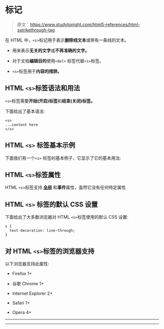 # 标记

> 原文：<https://www.studytonight.com/html5-references/html-sstrikethrough-tag>

在 HTML 中，`<s>`标记用于表示**删除线文本**或带有一条线的文本。

*   用来表示**无关的文字**或**不再准确的文字。**

*   对于文档**编辑目的**使用`<del>` 标签代替`<s>`标签。

*   `<s>`标签用于**内容的措辞。**

## HTML `<s>`标签语法和用法

`<s>`标签需要**开始(开启)标签**和**结束(关闭)标签。**

下面给出了基本语法:

```
<s>
...content here
</s>
```

## HTML `<s>` 标签基本示例

下面我们有一个`<s>` 标签的基本例子，它显示了它的基本用法:

## HTML `<s>`标签属性

HTML `<s>`标签支持 [**全局**](https://www.studytonight.com/html-5-references/html5global-attributes) 和**事件**属性，虽然它没有任何特定属性

## HTML `<s>` 标签的默认 CSS 设置

下面给出了大多数浏览器对 HTML `<s>`标签使用的默认 CSS 设置:

```
s {
  text-decoration: line-through;
}
```

## 对 HTML `<s>`标签的浏览器支持

以下浏览器支持此属性:

*   Firefox 1+

*   谷歌 Chrome 1+

*   Internet Explorer 2+

*   Safari 1+

*   Opera 4+

* * *

* * *